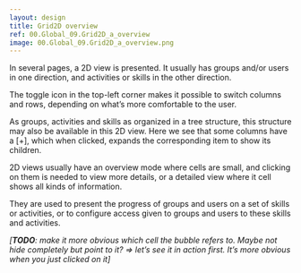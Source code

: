 ```yaml
---
layout: design
title: Grid2D overview
ref: 00.Global_09.Grid2D_a_overview
image: 00.Global_09.Grid2D_a_overview.png
---
```



In several pages, a 2D view is presented. It usually has groups and/or users in one direction, and activities or skills in the other direction.

The toggle icon in the top-left corner makes it possible to switch columns and rows, depending on what’s more comfortable to the user.

As groups, activities and skills as organized in a tree structure, this structure may also be available in this 2D view. Here we see that some columns have a [+], which when clicked, expands the corresponding item to show its children.

2D views usually have an overview mode where cells are small, and clicking on them is needed to view more details, or a detailed view where it cell shows all kinds of information.

They are used to present the progress of groups and users on a set of skills or activities, or to configure access given to groups and users to these skills and activities.

*[**TODO**: make it more obvious which cell the bubble refers to. Maybe not hide completely but point to it? => let’s see it in action first. It’s more obvious when you just clicked on it]*
